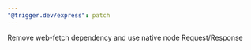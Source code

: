 ```yaml
---
"@trigger.dev/express": patch
---
```


Remove web-fetch dependency and use native node Request/Response
